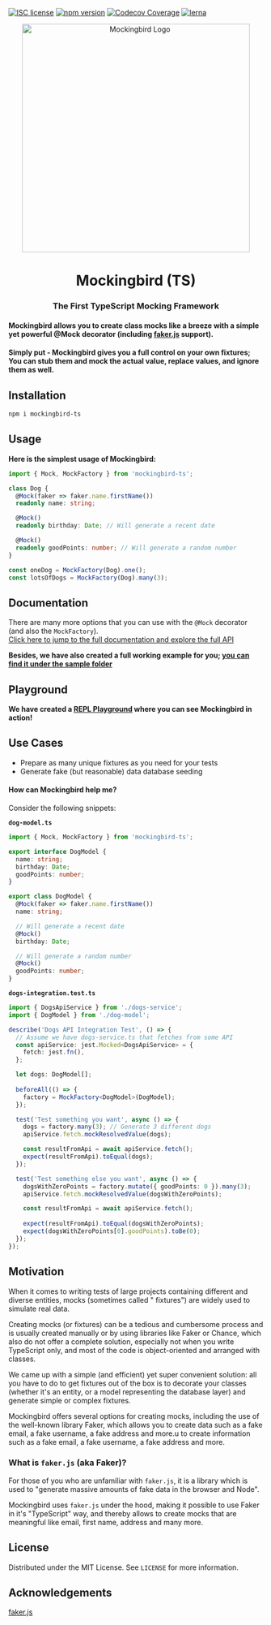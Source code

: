 [![ISC license](http://img.shields.io/badge/license-MIT-brightgreen.svg)](http://opensource.org/licenses/MIT)
[![npm version](http://img.shields.io/npm/v/mockingbird-ts.svg?style=flat)](https://npmjs.org/package/mockingbird-ts "View this project on npm")
[![Codecov Coverage](https://img.shields.io/codecov/c/github/omermorad/mockingbird-ts/master.svg?style=flat-square)](https://codecov.io/gh/omermorad/mockingbird-ts)
[![lerna](https://img.shields.io/badge/maintained%20with-lerna-cc00ff.svg)](https://lerna.js.org/)

<p align="center">
  <img width="450" src="https://raw.githubusercontent.com/omermorad/mockingbird-ts/master/docs/logo.png" alt="Mockingbird Logo" />

  <h1 align="center">Mockingbird (TS)</h1>

  <h3 align="center">
    The First TypeScript Mocking Framework
  </h3>

  <h4>
    Mockingbird allows you to create class mocks like a breeze with a simple yet powerful @Mock decorator (including <a href="https://github.com/marak/Faker.js/">faker.js</a> support).
  </h4>

  <h4>
    Simply put - Mockingbird gives you a full control on your own fixtures; You can stub them and mock the actual value, replace values, and ignore them as well.
  </h4>
</p>

## Installation

```bash
npm i mockingbird-ts
```

## Usage

**Here is the simplest usage of Mockingbird:**

```typescript
import { Mock, MockFactory } from 'mockingbird-ts';

class Dog {
  @Mock(faker => faker.name.firstName())
  readonly name: string;

  @Mock()
  readonly birthday: Date; // Will generate a recent date

  @Mock()
  readonly goodPoints: number; // Will generate a random number
}

const oneDog = MockFactory(Dog).one();
const lotsOfDogs = MockFactory(Dog).many(3);
```

## Documentation

There are many more options that you can use with the `@Mock` decorator (and also the `MockFactory`). \
[Click here to jump to the full documentation and explore the full API](https://github.com/omermorad/faker.ts/blob/master/docs/README.md)

**Besides, we have also created a full working example for
you; [you can find it under the sample folder](https://github.com/omermorad/mockingbird-ts/tree/master/sample)**

## Playground

**We have created a [REPL Playground](https://repl.it/@omermorad/Mockingbird-Playground) where you can see Mockingbird
in action!**

## Use Cases
- Prepare as many unique fixtures as you need for your tests
 - Generate fake (but reasonable) data database seeding 

#### How can Mockingbird help me?
Consider the following snippets:

**`dog-model.ts`**

```typescript
import { Mock, MockFactory } from 'mockingbird-ts';

export interface DogModel {
  name: string;
  birthday: Date;
  goodPoints: number;
}

export class DogModel {
  @Mock(faker => faker.name.firstName())
  name: string;

  // Will generate a recent date
  @Mock()
  birthday: Date;

  // Will generate a random number
  @Mock()
  goodPoints: number;
}
```

**`dogs-integration.test.ts`**

```typescript
import { DogsApiService } from './dogs-service';
import { DogModel } from './dog-model';

describe('Dogs API Integration Test', () => {
  // Assume we have dogs-service.ts that fetches from some API
  const apiService: jest.Mocked<DogsApiService> = {
    fetch: jest.fn(),
  };

  let dogs: DogModel[];
  
  beforeAll(() => {
    factory = MockFactory<DogModel>(DogModel);
  });

  test('Test something you want', async () => {
    dogs = factory.many(3); // Generate 3 different dogs
    apiService.fetch.mockResolvedValue(dogs);

    const resultFromApi = await apiService.fetch();
    expect(resultFromApi).toEqual(dogs);
  });

  test('Test something else you want', async () => {
    dogsWithZeroPoints = factory.mutate({ goodPoints: 0 }).many(3);
    apiService.fetch.mockResolvedValue(dogsWithZeroPoints);

    const resultFromApi = await apiService.fetch();
    
    expect(resultFromApi).toEqual(dogsWithZeroPoints);
    expect(dogsWithZeroPoints[0].goodPoints).toBe(0);
  });
});
```

## Motivation

When it comes to writing tests of large projects containing different and diverse entities, mocks (sometimes called "
fixtures") are widely used to simulate real data.

Creating mocks (or fixtures) can be a tedious and cumbersome process and is usually created manually or by using
libraries like Faker or Chance, which also do not offer a complete solution, especially not when you write TypeScript
only, and most of the code is object-oriented and arranged with classes.

We came up with a simple (and efficient) yet super convenient solution: all you have to do to get fixtures out of the
box is to decorate your classes (whether it's an entity, or a model representing the database layer) and generate simple
or complex fixtures.

Mockingbird offers several options for creating mocks, including the use of the well-known library Faker, which allows
you to create data such as a fake email, a fake username, a fake address and more.u to create information such as a fake
email, a fake username, a fake address and more.

### What is `faker.js` (aka Faker)?

For those of you who are unfamiliar with `faker.js`, it is a library which is used to "generate massive amounts of fake data in the browser and Node".

Mockingbird uses `faker.js` under the hood, making it possible to use Faker in it's "TypeScript" way, and thereby allows
to create mocks that are meaningful like email, first name, address and many more.

## License

Distributed under the MIT License. See `LICENSE` for more information.

## Acknowledgements

[faker.js](https://github.com/marak/Faker.js)
